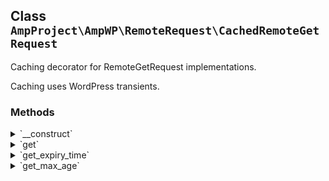 ## Class `AmpProject\AmpWP\RemoteRequest\CachedRemoteGetRequest`

Caching decorator for RemoteGetRequest implementations.

Caching uses WordPress transients.

### Methods
<details>
<summary>`__construct`</summary>

```php
public __construct( RemoteGetRequest $remote_request, $expiry = MONTH_IN_SECONDS, $min_expiry = DAY_IN_SECONDS, $use_cache_control = true )
```

Instantiate a CachedRemoteGetRequest object.

This is a decorator that can wrap around an existing remote request object to add a caching layer.


</details>
<details>
<summary>`get`</summary>

```php
public get( $url )
```

Do a GET request to retrieve the contents of a remote URL.


</details>
<details>
<summary>`get_expiry_time`</summary>

```php
private get_expiry_time( Response $response )
```

Get the expiry time of the data to cache.

This will use the cache-control header information in the provided response or fall back to the provided default expiry.


</details>
<details>
<summary>`get_max_age`</summary>

```php
private get_max_age( $cache_control_strings )
```

Get the max age setting from one or more cache-control header strings.


</details>
